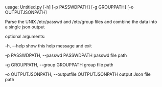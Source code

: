 

usage: Untitled.py [-h] [-p PASSWDPATH] [-g GROUPPATH] [-o OUTPUTJSONPATH]

Parse the UNIX /etc/passwd and /etc/group files and combine the data into a
single json output

optional arguments:

  -h, --help                             	 show this help message and exit
 
  -p PASSWDPATH,        		--passwd PASSWDPATH     		passwd file path
                        
  -g GROUPPATH,         		--group GROUPPATH          		group file path
                        
  -o OUTPUTJSONPATH,     		--outputfile OUTPUTJSONPATH                output Json file path
